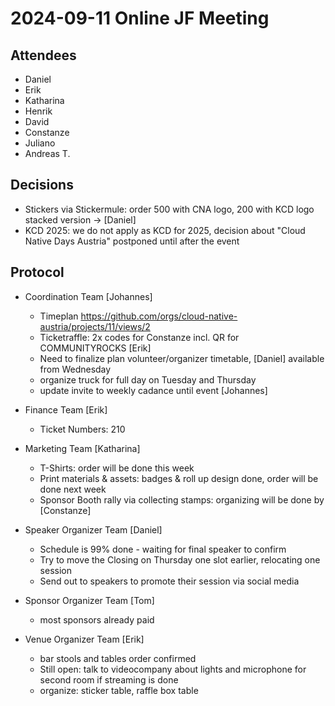 # 2024-09-11 Online JF Meeting

## Attendees

- Daniel
- Erik
- Katharina
- Henrik
- David
- Constanze
- Juliano
- Andreas T.

## Decisions

- Stickers via Stickermule: order 500 with CNA logo, 200 with KCD logo stacked version -> [Daniel]
- KCD 2025: we do not apply as KCD for 2025, decision about "Cloud Native Days Austria" postponed until after the event

## Protocol

- Coordination Team [Johannes]
  - Timeplan https://github.com/orgs/cloud-native-austria/projects/11/views/2
  - Ticketraffle: 2x codes for Constanze incl. QR for COMMUNITYROCKS [Erik]
  - Need to finalize plan volunteer/organizer timetable, [Daniel] available from Wednesday
  - organize truck for full day on Tuesday and Thursday
  - update invite to weekly cadance until event [Johannes]

- Finance Team [Erik]
  - Ticket Numbers: 210

- Marketing Team [Katharina]
  - T-Shirts: order will be done this week
  - Print materials & assets: badges & roll up design done, order will be done next week
  - Sponsor Booth rally via collecting stamps: organizing will be done by [Constanze]

- Speaker Organizer Team [Daniel]
  - Schedule is 99% done - waiting for final speaker to confirm
  - Try to move the Closing on Thursday one slot earlier, relocating one session
  - Send out to speakers to promote their session via social media
  
- Sponsor Organizer Team [Tom]
  - most sponsors already paid
  
- Venue Organizer Team [Erik]
  - bar stools and tables order confirmed
  - Still open: talk to videocompany about lights and microphone for second room if streaming is done
  - organize: sticker table, raffle box table
  
